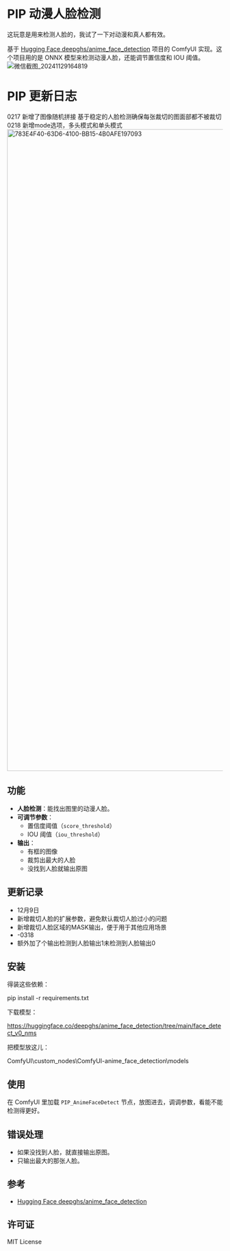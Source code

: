 # PIP 动漫人脸检测

这玩意是用来检测人脸的，我试了一下对动漫和真人都有效。

基于 [Hugging Face deepghs/anime_face_detection](https://huggingface.co/deepghs/anime_face_detection) 项目的 ComfyUI 实现。这个项目用的是 ONNX 模型来检测动漫人脸，还能调节置信度和 IOU 阈值。
![微信截图_20241129164819](https://github.com/user-attachments/assets/28d28635-157d-447f-862f-79b65259dcf1)

# PIP 更新日志
0217 新增了图像随机拼接 基于稳定的人脸检测确保每张裁切的图面部都不被裁切
0218 新增mode选项，多头模式和单头模式
<img width="1498" alt="783E4F40-63D6-4100-BB15-4B0AFE197093" src="https://github.com/user-attachments/assets/71ba4e74-7937-4e26-ba56-b593b8504d5f" />



## 功能

- **人脸检测**：能找出图里的动漫人脸。
- **可调节参数**：
  - 置信度阈值（`score_threshold`）
  - IOU 阈值（`iou_threshold`）
- **输出**：
  - 有框的图像
  - 裁剪出最大的人脸
  - 没找到人脸就输出原图

## 更新记录
  - 12月9日
  - 新增裁切人脸的扩展参数，避免默认裁切人脸过小的问题
  - 新增裁切人脸区域的MASK输出，便于用于其他应用场景
  - -0318
  - 额外加了个输出检测到人脸输出1未检测到人脸输出0

## 安装

得装这些依赖：

pip install -r requirements.txt

下载模型：

https://huggingface.co/deepghs/anime_face_detection/tree/main/face_detect_v0_nms

把模型放这儿：

ComfyUI\custom_nodes\ComfyUI-anime_face_detection\models

## 使用

在 ComfyUI 里加载 `PIP_AnimeFaceDetect` 节点，放图进去，调调参数，看能不能检测得更好。

## 错误处理

- 如果没找到人脸，就直接输出原图。
- 只输出最大的那张人脸。

## 参考

- [Hugging Face deepghs/anime_face_detection](https://huggingface.co/deepghs/anime_face_detection)

## 许可证

MIT License
